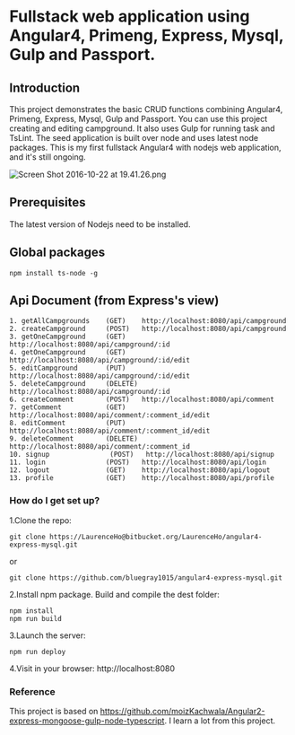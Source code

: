 # Fullstack web application using Angular4, Primeng, Express, Mysql, Gulp and Passport.

## Introduction
This project demonstrates the basic CRUD functions combining Angular4, Primeng, Express, Mysql, Gulp and Passport. You can use this project creating and editing campground. It also uses Gulp for running task and TsLint. The seed application is built over node and uses latest node packages. This is my first fullstack Angular4 with nodejs web application, and it's still ongoing.

![Screen Shot 2016-10-22 at 19.41.26.png](https://bitbucket.org/repo/xbqg8L/images/3489819545-Screen%20Shot%202016-10-22%20at%2019.41.26.png)

## Prerequisites
The latest version of Nodejs need to be installed.

## Global packages
```
npm install ts-node -g
```
    
## Api Document (from Express's view)
```
1. getAllCampgrounds    (GET)    http://localhost:8080/api/campground
2. createCampground     (POST)   http://localhost:8080/api/campground
3. getOneCampground     (GET)    http://localhost:8080/api/campground/:id
4. getOneCampground     (GET)    http://localhost:8080/api/campground/:id/edit
5. editCampground       (PUT)    http://localhost:8080/api/campground/:id/edit
5. deleteCampground     (DELETE) http://localhost:8080/api/campground/:id
6. createComment        (POST)   http://localhost:8080/api/comment
7. getComment           (GET)    http://localhost:8080/api/comment/:comment_id/edit
8. editComment          (PUT)    http://localhost:8080/api/comment/:comment_id/edit
9. deleteComment        (DELETE) http://localhost:8080/api/comment/:comment_id
10. signup               (POST)   http://localhost:8080/api/signup
11. login               (POST)   http://localhost:8080/api/login
12. logout              (GET)    http://localhost:8080/api/logout
13. profile             (GET)    http://localhost:8080/api/profile
```

### How do I get set up? ###

1.Clone the repo: 
```
git clone https://LaurenceHo@bitbucket.org/LaurenceHo/angular4-express-mysql.git
```
or
```
git clone https://github.com/bluegray1015/angular4-express-mysql.git
```

2.Install npm package. Build and compile the dest folder: 
```
npm install
npm run build
```

3.Launch the server: 
```
npm run deploy
```

4.Visit in your browser: http://localhost:8080

### Reference
This project is based on https://github.com/moizKachwala/Angular2-express-mongoose-gulp-node-typescript. I learn a lot from this project.